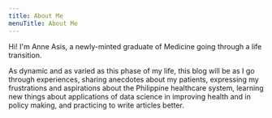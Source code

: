 ```yaml
---
title: About Me
menuTitle: About Me
---
```


Hi! I'm Anne Asis, a newly-minted graduate of Medicine going through a life transition. 

As dynamic and as varied as this phase of my life, this blog will be as I go through experiences, sharing anecdotes about my patients, expressing my frustrations and aspirations about the Philippine healthcare system, learning new things about applications of data science in improving health and in policy making, and practicing to write articles better.


